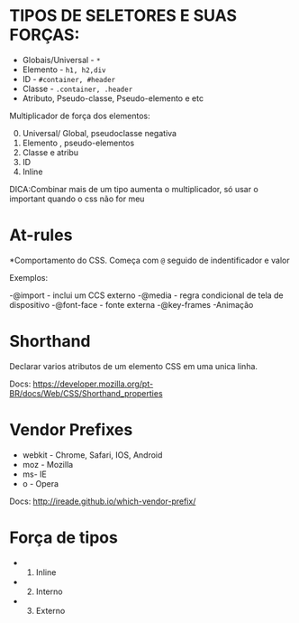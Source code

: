 # TIPOS DE SELETORES E SUAS FORÇAS:

* Globais/Universal - `*` 
* Elemento - `h1, h2,div`
* ID - `#container, #header`
* Classe - `.container, .header`
* Atributo, Pseudo-classe, Pseudo-elemento e etc

Multiplicador de força dos elementos:

0000.  Universal/ Global, pseudoclasse negativa
0001.  Elemento , pseudo-elementos
0010.  Classe e atribu
0100.  ID 
1000.  Inline 

DICA:Combinar mais de um tipo aumenta o multiplicador, só usar o important quando o css não for meu

# At-rules

*Comportamento do CSS. Começa com `@` seguido de indentificador e valor 

Exemplos:

-@import - inclui um CCS externo
-@media - regra condicional de tela de dispositivo
-@font-face - fonte externa
-@key-frames -Animação 

# Shorthand

Declarar varios atributos de um elemento CSS em uma unica linha. 

Docs: https://developer.mozilla.org/pt-BR/docs/Web/CSS/Shorthand_properties

# Vendor Prefixes
* webkit - Chrome, Safari, IOS, Android 
* moz - Mozilla
* ms- IE
* o - Opera

Docs: http://ireade.github.io/which-vendor-prefix/

# Força de tipos

* 1. Inline
* 2. Interno
* 3. Externo